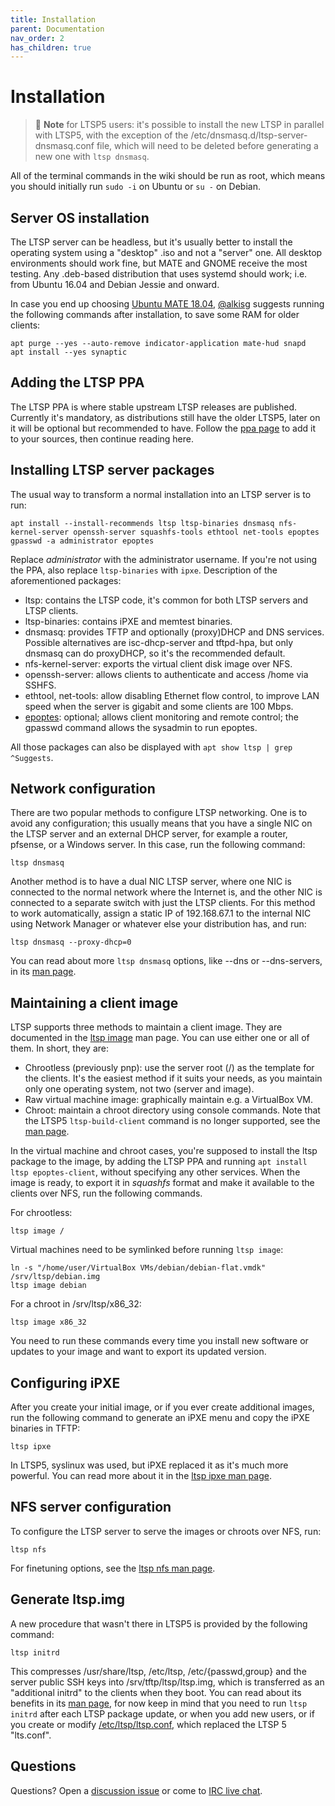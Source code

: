 ```yaml
---
title: Installation
parent: Documentation
nav_order: 2
has_children: true
---
```


# Installation

> 📝 **Note** for LTSP5 users: it's possible to install the new LTSP in parallel with LTSP5, with the exception of the /etc/dnsmasq.d/ltsp-server-dnsmasq.conf file, which will need to be deleted before generating a new one with `ltsp dnsmasq`.

All of the terminal commands in the wiki should be run as root, which means
you should initially run `sudo -i` on Ubuntu or `su -` on Debian.

## Server OS installation

The LTSP server can be headless, but it's usually better to install the
operating system using a "desktop" .iso and not a "server" one.
All desktop environments should work fine, but MATE and GNOME
receive the most testing.
Any .deb-based distribution that uses systemd should work;
i.e. from Ubuntu 16.04 and Debian Jessie and onward.

In case you end up choosing
[Ubuntu MATE 18.04](http://cdimage.ubuntu.com/ubuntu-mate/releases/18.04/release/ubuntu-mate-18.04.3-desktop-amd64.iso),
[@alkisg](https://github.com/alkisg) suggests running the following commands
after installation, to save some RAM for older clients:

```shell
apt purge --yes --auto-remove indicator-application mate-hud snapd
apt install --yes synaptic
```

## Adding the LTSP PPA

The LTSP PPA is where stable upstream LTSP releases are published.
Currently it's mandatory, as distributions still have the older LTSP5,
later on it will be optional but recommended to have. Follow the [ppa
page](../ppa) to add it to your sources, then continue reading here.

## Installing LTSP server packages

The usual way to transform a normal installation into an LTSP server is to run:

```shell
apt install --install-recommends ltsp ltsp-binaries dnsmasq nfs-kernel-server openssh-server squashfs-tools ethtool net-tools epoptes
gpasswd -a administrator epoptes
```

Replace _administrator_ with the administrator username.
If you're not using the PPA, also replace `ltsp-binaries` with `ipxe`.
Description of the aforementioned packages:
 * ltsp: contains the LTSP code, it's common for both LTSP servers
   and LTSP clients.
 * ltsp-binaries: contains iPXE and memtest binaries.
 * dnsmasq: provides TFTP and optionally (proxy)DHCP and DNS services.
   Possible alternatives are isc-dhcp-server and tftpd-hpa, but only dnsmasq
   can do proxyDHCP, so it's the recommended default.
 * nfs-kernel-server: exports the virtual client disk image over NFS.
 * openssh-server: allows clients to authenticate and access /home via SSHFS.
 * ethtool, net-tools: allow disabling Ethernet flow control, to improve
   LAN speed when the server is gigabit and some clients are 100 Mbps.
 * [epoptes](https://epoptes.org/): optional; allows client monitoring and
   remote control; the gpasswd command allows the sysadmin to run epoptes.

All those packages can also be displayed with `apt show ltsp | grep ^Suggests`.

## Network configuration

There are two popular methods to configure LTSP networking. One is to
avoid any configuration; this usually means that you have a single NIC
on the LTSP server and an external DHCP server, for example a router,
pfsense, or a Windows server. In this case, run the following command:

```shell
ltsp dnsmasq
```

Another method is to have a dual NIC LTSP server, where one NIC is connected
to the normal network where the Internet is, and the other NIC is connected
to a separate switch with just the LTSP clients. For this method to work
automatically, assign a static IP of 192.168.67.1 to the internal NIC using
Network Manager or whatever else your distribution has, and run:

```shell
ltsp dnsmasq --proxy-dhcp=0
```

You can read about more `ltsp dnsmasq` options, like --dns or --dns-servers, in
its [man page](https://ltsp.org/man/ltsp-dnsmasq).

## Maintaining a client image

LTSP supports three methods to maintain a client image. They are documented in
the [ltsp image](https://ltsp.org/man/ltsp-image)
man page. You can use either one or all of them. In short, they are:
 * Chrootless (previously pnp): use the server root (/) as the template for
   the clients. It's the easiest method if it suits your needs, as you maintain
   only one operating system, not two (server and image).
 * Raw virtual machine image: graphically maintain e.g. a VirtualBox VM.
 * Chroot: maintain a chroot directory using console commands. Note that the
   LTSP5 `ltsp-build-client` command is no longer supported, see the
   [man page](https://ltsp.org/man/ltsp-image).

In the virtual machine and chroot cases, you're supposed to install the ltsp
package to the image, by adding the LTSP PPA and running
`apt install ltsp epoptes-client`, without specifying any other services.
When the image is ready, to export it in _squashfs_ format and make it
available to the clients over NFS, run the following commands.

For chrootless:

```shell
ltsp image /
```

Virtual machines need to be symlinked before running `ltsp image`:

```shell
ln -s "/home/user/VirtualBox VMs/debian/debian-flat.vmdk" /srv/ltsp/debian.img
ltsp image debian
```

For a chroot in /srv/ltsp/x86_32:

```shell
ltsp image x86_32
```

You need to run these commands every time you install new software or updates
to your image and want to export its updated version.

## Configuring iPXE

After you create your initial image, or if you ever create additional images, run the following command to generate an iPXE menu and copy the iPXE binaries in TFTP:

```shell
ltsp ipxe
```

In LTSP5, syslinux was used, but iPXE replaced it as it's much more powerful.
You can read more about it in the [ltsp ipxe man page](https://ltsp.org/man/ltsp-ipxe).


## NFS server configuration

To configure the LTSP server to serve the images or chroots over NFS, run:

```shell
ltsp nfs
```

For finetuning options, see the [ltsp nfs man page](https://ltsp.org/man/ltsp-nfs).

## Generate ltsp.img

A new procedure that wasn't there in LTSP5 is provided by the following command:

```shell
ltsp initrd
```

This compresses /usr/share/ltsp, /etc/ltsp, /etc/{passwd,group} and the
server public SSH keys into /srv/tftp/ltsp/ltsp.img,
which is transferred as an "additional initrd" to the clients when they boot.
You can read about its benefits in its
[man page](https://ltsp.org/man/ltsp-initrd),
for now keep in mind that you need to run `ltsp initrd` after each LTSP
package update, or when you add new users, or if you create or modify
[/etc/ltsp/ltsp.conf](https://ltsp.org/man/ltsp.conf),
which replaced the LTSP 5 "lts.conf".

## Questions

Questions? Open a [discussion issue](https://github.com/ltsp/community/issues)
or come to [IRC live chat](http://ts.sch.gr/repo/irc).
